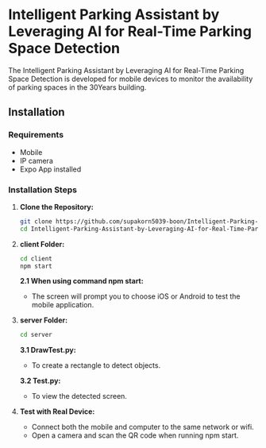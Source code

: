 # Intelligent Parking Assistant by Leveraging AI for Real-Time Parking Space Detection

The Intelligent Parking Assistant by Leveraging AI for Real-Time Parking Space Detection is developed for mobile devices to monitor the availability of parking spaces in the 30Years building.

## Installation

### Requirements 
- Mobile
- IP camera
- Expo App installed

### Installation Steps 

1. **Clone the Repository:**
    ```bash
    git clone https://github.com/supakorn5039-boon/Intelligent-Parking-Assistant-by-Leveraging-AI-for-Real-Time-Parking-Space-Detection
    cd Intelligent-Parking-Assistant-by-Leveraging-AI-for-Real-Time-Parking-Space-Detection
    ```

2. **client Folder:**
    ```bash
    cd client
    npm start
    ```

    **2.1 When using command npm start:**
    - The screen will prompt you to choose iOS or Android to test the mobile application.

3. **server Folder:**
    ```bash
    cd server
    ```

    **3.1 DrawTest.py:**
    - To create a rectangle to detect objects.

    **3.2 Test.py:**
    - To view the detected screen.

4. **Test with Real Device:**
    - Connect both the mobile and computer to the same network or wifi.
    - Open a camera and scan the QR code when running npm start.
